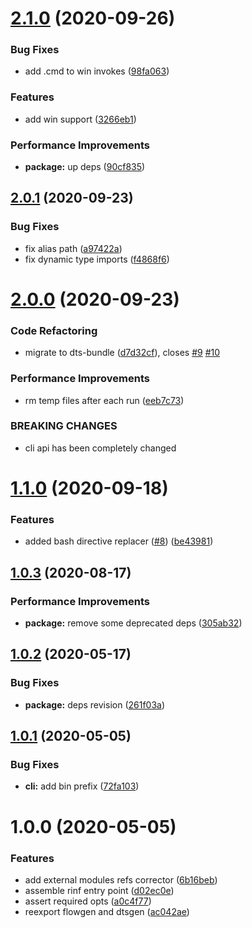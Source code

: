 # [2.1.0](https://github.com/qiwi/libdefkit/compare/v2.0.1...v2.1.0) (2020-09-26)


### Bug Fixes

* add .cmd to win invokes ([98fa063](https://github.com/qiwi/libdefkit/commit/98fa063e099d6e6836070624eec6087753cb1dbf))


### Features

* add win support ([3266eb1](https://github.com/qiwi/libdefkit/commit/3266eb19b0dbaab5a76785e9865783ea74d20099))


### Performance Improvements

* **package:** up deps ([90cf835](https://github.com/qiwi/libdefkit/commit/90cf8351287e2a0b2366b523ec8b2f6aab90a133))

## [2.0.1](https://github.com/qiwi/libdefkit/compare/v2.0.0...v2.0.1) (2020-09-23)


### Bug Fixes

* fix alias path ([a97422a](https://github.com/qiwi/libdefkit/commit/a97422a406dfd6d2014eb9112623ee2cdb7d8cd3))
* fix dynamic type imports ([f4868f6](https://github.com/qiwi/libdefkit/commit/f4868f6387292c36f5d6f0a4462b63e05ee56bb1))

# [2.0.0](https://github.com/qiwi/libdefkit/compare/v1.1.0...v2.0.0) (2020-09-23)


### Code Refactoring

* migrate to dts-bundle ([d7d32cf](https://github.com/qiwi/libdefkit/commit/d7d32cfaba65e07a26585957aeed7e58cfbabffa)), closes [#9](https://github.com/qiwi/libdefkit/issues/9) [#10](https://github.com/qiwi/libdefkit/issues/10)


### Performance Improvements

* rm temp files after each run ([eeb7c73](https://github.com/qiwi/libdefkit/commit/eeb7c73f8a515ddba2aadd291ad71bea379c479b))


### BREAKING CHANGES

* cli api has been completely changed

# [1.1.0](https://github.com/qiwi/libdefkit/compare/v1.0.3...v1.1.0) (2020-09-18)


### Features

* added bash directive replacer ([#8](https://github.com/qiwi/libdefkit/issues/8)) ([be43981](https://github.com/qiwi/libdefkit/commit/be4398196a755e047c400f39fdc7a2d7daa378f8))

## [1.0.3](https://github.com/qiwi/libdefkit/compare/v1.0.2...v1.0.3) (2020-08-17)


### Performance Improvements

* **package:** remove some deprecated deps ([305ab32](https://github.com/qiwi/libdefkit/commit/305ab3293e51e1e30017f69b6a8f379c5c78f052))

## [1.0.2](https://github.com/qiwi/libdefkit/compare/v1.0.1...v1.0.2) (2020-05-17)


### Bug Fixes

* **package:** deps revision ([261f03a](https://github.com/qiwi/libdefkit/commit/261f03aadb74f06db27ef4d1c446a24606ec2e3d))

## [1.0.1](https://github.com/qiwi/libdefkit/compare/v1.0.0...v1.0.1) (2020-05-05)


### Bug Fixes

* **cli:** add bin prefix ([72fa103](https://github.com/qiwi/libdefkit/commit/72fa1035aa6cc739d44db1189cd9359eea1f455b))

# 1.0.0 (2020-05-05)


### Features

* add external modules refs corrector ([6b16beb](https://github.com/qiwi/libdefkit/commit/6b16beb6f238b74903a0735db17f15b8c474ee5e))
* assemble rinf entry point ([d02ec0e](https://github.com/qiwi/libdefkit/commit/d02ec0e19867df94383f0c78ee020a5c904c08ab))
* assert required opts ([a0c4f77](https://github.com/qiwi/libdefkit/commit/a0c4f77050865b0de128d8b8b5f321c7d7cdfade))
* reexport flowgen and dtsgen ([ac042ae](https://github.com/qiwi/libdefkit/commit/ac042ae0ac123902444eec98801b76ed79e42bd5))
